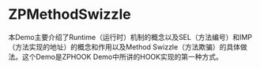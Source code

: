 # ZPMethodSwizzle
本Demo主要介绍了Runtime（运行时）机制的概念以及SEL（方法编号）和IMP（方法实现的地址）的概念和作用以及Method Swizzle（方法欺骗）的具体做法。这个Demo是ZPHOOK Demo中所讲的HOOK实现的第一种方式。
